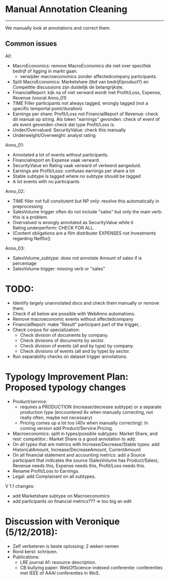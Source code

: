 # Manual Annotation Cleaning
---------------------------

We manually look at annotations and correct them.

## Common issues

All:
- MacroEconomics: remove MacroEconomics die niet over specifiek bedrijf of ligging in markt gaan.
    - verwijder macroeconomics zonder affectedcompany participants.
- Split MacroEconomics: Marketshare (tbd van bedrijf/product?) en Competitie discussions zijn duidelijk de belangrijkste.
- FinancialReport: kijk na of niet verward wordt met Profit/Loss, Expense, Revenue (vooral Anno_01)
- TIME Filler participants not always tagged, wrongly tagged (not a specific temportal point/duration)
- Earnings per share: Profit/Loss not FinancialReport of Revenue: check dit manual op string. Als token "earnings" gevonden: check of event of als event gevonden check dat type Profit/Loss is.
- Under/Overvalued: SecurityValue: check this manually
- Underweight/Overweight: analyst rating

Anno_01:
- Annotated a lot of events without participants.
- Financialreport en Expense vaak verward.
- SecurityValue en Rating vaak verward of verkeerd aangeduid.
- Earnings are Profit/Loss: confuses earnings per share a lot
- Stable subtype is tagged where no subtype should be tagged
- A lot events with no participants

Anno_02:
- TIME filler not full consitutent but NP only: resolve this automatically in preprocessing
- SalesVolume trigger often do not include "sales" but only the main verb: this is a problem.
- Overvalued is wrongly annotated as SecurityValue while it Rating.underperform: CHECK FOR ALL.
- (Content obligations are a film distributer EXPENSES not Investments regarding Netflix()

Anno_03:
- SalesVolume_subtype: does not annotate Amount of sales if is percentage
- SalesVolume trigger: missing verb or "sales"

# TODO:
- Identify largely unannotated docs and check them manually or remove them.
- Check if all below are possible with WebAnno automations.
- Remove macroeconomic events without affectedcompany
- FinancialReport: make "Result" participant part of the trigger, .
- Check corpus for specialization:
    - Check division of documents by company.
    - Check divisions of documents by sector.
    - Check division of events (all and by type) by company.
    - Check divisions of events (all and by type) by sector.
- Run separability checks on dataset trigger annotations.

# Typology Improvement Plan: Proposed typology changes
- Product/service:
    - requires a PRODUCTION (increase/decrease subtype) or a separate production type (encountered 8x when manually correcting, not really often, maybe not necessary)
    - Pricing comes up a lot too (40x when manually correcting): In coming version add Product/Service.Pricing.
- Macroeconomics: split in types/possible subtypes: Market Share, and rest: competitor.: Market Share is a good annotation to add.
- On all types that are metrics with Increase/Decrease/Stable types: add HistoricalAmount, Increase/DecreaseAmount, CurrentAmount
- On all financial statement and accounting metrics: add a Source participant that indicates the source (SalesVolume has Product/Sales), Revenue needs this, Expense needs this, Profit/Loss needs this.
- Rename Profit/Loss to Earnings.
- Legal: add Complainant on all subtypes.

V 1.1 changes:
- add Marketshare subtype on Macroeconomics
- add participants on financial metrics??? => too big an edit


# Discussion with Veronique (5/12/2018):
- Zelf verbeteren is beste oplossing: 2 weken nemen
- Rond kerst: schrijven.
- Publications:
    - LRE journal A1: resource description.
    - CB bullying paper: WebOfScience-indexed conferentie: conferenties met IEEE of AAAI conferenties in WoS.